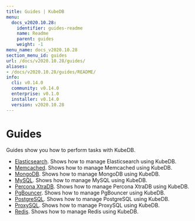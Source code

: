 ```yaml
---
title: Guides | KubeDB
menu:
  docs_v2020.10.28:
    identifier: guides-readme
    name: Readme
    parent: guides
    weight: -1
menu_name: docs_v2020.10.28
section_menu_id: guides
url: /docs/v2020.10.28/guides/
aliases:
- /docs/v2020.10.28/guides/README/
info:
  cli: v0.14.0
  community: v0.14.0
  enterprise: v0.1.0
  installer: v0.14.0
  version: v2020.10.28
---
```


# Guides

Guides show you how to perform tasks with KubeDB.

- [Elasticsearch](/docs/v2020.10.28/guides/elasticsearch/README). Shows how to manage Elasticsearch using KubeDB.
- [Memcached](/docs/v2020.10.28/guides/memcached/README). Shows how to manage Memcached using KubeDB.
- [MongoDB](/docs/v2020.10.28/guides/mongodb/README). Shows how to manage MongoDB using KubeDB.
- [MySQL](/docs/v2020.10.28/guides/mysql/README). Shows how to manage MySQL using KubeDB.
- [Percona XtraDB](/docs/v2020.10.28/guides/percona-xtradb/README). Shows how to manage Percona XtraDB using KubeDB.
- [PgBouncer](/docs/v2020.10.28/guides/pgbouncer/README). Shows how to manage PgBouncer using KubeDB.
- [PostgreSQL](/docs/v2020.10.28/guides/postgres/README). Shows how to manage PostgreSQL using KubeDB.
- [ProxySQL](/docs/v2020.10.28/guides/proxysql/README). Shows how to manage ProxySQL using KubeDB.
- [Redis](/docs/v2020.10.28/guides/redis/README). Shows how to manage Redis using KubeDB.
